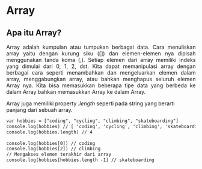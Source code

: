 # Array

## Apa itu Array?
<p align='justify'>Array adalah kumpulan atau tumpukan berbagai data. Cara menuliskan array yaitu dengan kurung siku ([]) dan elemen-elemen nya dipisah menggunakan tanda koma (,). Setiap elemen dari array memiliki indeks yang dimulai dari 0, 1, 2, dst. Kita dapat memanipulasi array dengan berbagai cara seperti menambahkan dan mengeluarkan elemen dalam array, menggabungkan array, atau bahkan menghapus seluruh elemen Array nya. Kita bisa memasukkan beberapa tipe data yang berbeda ke dalam Array bahkan memasukkan Array ke dalam Array.</p>

Array juga memiliki property *.length* seperti pada string yang berarti panjang dari sebuah array.

```html
var hobbies = ["coding", "cycling", "climbing", "skateboarding"] 
console.log(hobbies) // [ 'coding', 'cycling', 'climbing', 'skateboarding' ]
console.log(hobbies.length) // 4 
 
console.log(hobbies[0]) // coding
console.log(hobbies[2]) // climbing
// Mengakses elemen terakhir dari array
console.log(hobbies[hobbies.length -1] // skateboarding
```